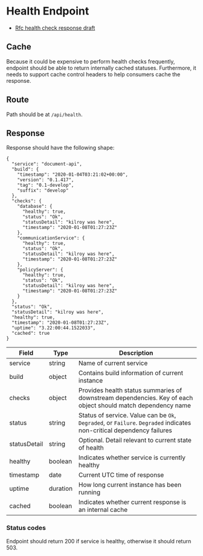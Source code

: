 # Health Endpoint

- [Rfc health check response draft](https://inadarei.github.io/rfc-healthcheck)

## Cache

Because it could be expensive to perform health checks frequently, endpoint should be able to return internally cached statuses. Furthermore, it needs to support cache control headers to help consumers cache the response.

## Route

Path should be at `/api/health`.

## Response

Response should have the following shape:

```
{
  "service": "document-api",
  "build": {
    "timestamp": "2020-01-04T03:21:02+00:00",
    "version": "0.1.417",
    "tag": "0.1-develop",
    "suffix": "develop"
  },
  "checks": {
    "database": {
      "healthy": true,
      "status": "Ok",
      "statusDetail": "kilroy was here",
      "timestamp": "2020-01-08T01:27:23Z"
    },
    "communicationService": {
      "healthy": true,
      "status": "Ok",
      "statusDetail": "kilroy was here",
      "timestamp": "2020-01-08T01:27:23Z"
    },
    "policyServer": {
      "healthy": true,
      "status": "Ok",
      "statusDetail": "kilroy was here",
      "timestamp": "2020-01-08T01:27:23Z"
    }
  },
  "status": "Ok",
  "statusDetail": "kilroy was here",
  "healthy": true,
  "timestamp": "2020-01-08T01:27:23Z",
  "uptime": "3.22:00:44.1522033",
  "cached": true
}
```

| Field        | Type     | Description                                                                                                           |
| ------------ | -------- | --------------------------------------------------------------------------------------------------------------------- |
| service      | string   | Name of current service                                                                                               |
| build        | object   | Contains build information of current instance                                                                        |
| checks       | object   | Provides health status summaries of downstream dependencies. Key of each object should match dependency name          |
| status       | string   | Status of service. Value can be `Ok`, `Degraded`, or `Failure`. `Degraded` indicates non-critical dependency failures |
| statusDetail | string   | Optional. Detail relevant to current state of health                                                                  |
| healthy      | boolean  | Indicates whether service is currently healthy                                                                        |
| timestamp    | date     | Current UTC time of response                                                                                          |
| uptime       | duration | How long current instance has been running                                                                            |
| cached       | boolean  | Indicates whether current response is an internal cache                                                               |

### Status codes

Endpoint should return 200 if service is healthy, otherwise it should return 503.
